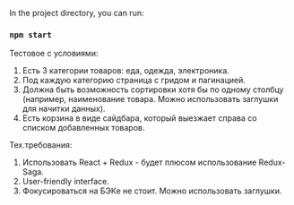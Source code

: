 
In the project directory, you can run:

### `npm start`

Тестовое с условиями: 

1. Есть 3 категории товаров: еда, одежда, электроника.
2. Под каждую категорию страница с гридом и пагинацией.
3. Должна быть возможность сортировки хотя бы по одному столбцу (например, наименование товара. Можно использовать заглушки для начитки данных).
4. Есть корзина в виде сайдбара, который выезжает справа со списком добавленных товаров.

Тех.требования:
1. Использовать React + Redux - будет плюсом использование Redux-Saga.
2. User-friendly interface.
3. Фокусироваться на БЭКе не стоит. Можно использовать заглушки.
